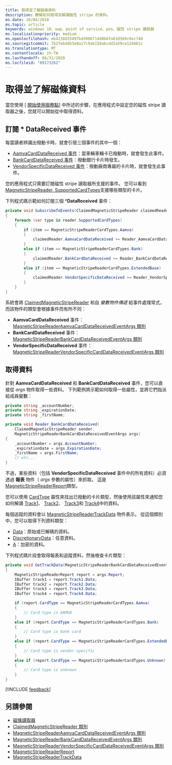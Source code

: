 ```yaml
---
title: 取得並了解磁條資料
description: 瞭解如何取得及解讀磁性 stripe 的資料。
ms.date: 10/04/2018
ms.topic: article
keywords: windows 10、uwp、point of service、pos、磁性 stripe 讀取器
ms.localizationpriority: medium
ms.openlocfilehash: eb4238d35497bdd90671dd0b6fa63d589c0ec740
ms.sourcegitcommit: 7b2febddb3e8a17c9ab158abcdd2a59ce126661c
ms.translationtype: MT
ms.contentlocale: zh-TW
ms.lasthandoff: 08/31/2020
ms.locfileid: "89173262"
---
```

# <a name="obtain-and-understand-magnetic-stripe-data"></a>取得並了解磁條資料

當您使用 [ [開始使用服務點](pos-basics.md)] 中所述的步驟，在應用程式中設定您的磁性 stripe 讀取器之後，您就可以開始從中取得資料。

## <a name="subscribe-to-datareceived-events"></a>訂閱 * DataReceived 事件

每當讀者辨識出撥動卡時，就會引發三個事件的其中一個：

* [AamvaCardDataReceived 事件](/uwp/api/windows.devices.pointofservice.claimedmagneticstripereader.aamvacarddatareceived)：當車輛車輛卡已撥動時，就會發生此事件。
* [BankCardDataReceived 事件](/uwp/api/windows.devices.pointofservice.claimedmagneticstripereader.aamvacarddatareceived)：撥動銀行卡片時發生。
* [VendorSpecificDataReceived 事件](/uwp/api/windows.devices.pointofservice.claimedmagneticstripereader.vendorspecificdatareceived)：撥動廠商專屬的卡片時，就會發生此事件。

您的應用程式只需要訂閱磁性 stripe 讀取器所支援的事件。 您可以看到 [MagneticStripeReader. SupportedCardTypes](/uwp/api/windows.devices.pointofservice.magneticstripereader.supportedcardtypes)支援哪些類型的卡片。

下列程式碼示範如何訂閱三個 ***DataReceived** 事件：

```cs
private void SubscribeToEvents(ClaimedMagneticStripeReader claimedReader, MagneticStripeReader reader)
{
    foreach (var type in reader.SupportedCardTypes)
    {
        if (item == MagneticStripeReaderCardTypes.Aamva)
        {
            claimedReader.AamvaCardDataReceived += Reader_AamvaCardDataReceived;
        }
        else if (item == MagneticStripeReaderCardTypes.Bank)
        {
            claimedReader.BankCardDataReceived += Reader_BankCardDataReceived;
        }
        else if (item == MagneticStripeReaderCardTypes.ExtendedBase)
        {
            claimedReader.VendorSpecificDataReceived += Reader_VendorSpecificDataReceived;
        }
    }
}
```

系統會將 [ClaimedMagneticStripeReader](/uwp/api/windows.devices.pointofservice.claimedmagneticstripereader) 和自 *變數物件傳遞* 給事件處理常式，而該物件的類型會根據事件而有所不同：

* **AamvaCardDataReceived** 事件： [MagneticStripeReaderAamvaCardDataReceivedEventArgs 類別](/uwp/api/windows.devices.pointofservice.magneticstripereaderaamvacarddatareceivedeventargs)
* **BankCardDataReceived** 事件： [MagneticStripeReaderBankCardDataReceivedEventArgs 類別](/uwp/api/windows.devices.pointofservice.magneticstripereaderbankcarddatareceivedeventargs)
* **VendorSpecificDataReceived** 事件： [MagneticStripeReaderVendorSpecificCardDataReceivedEventArgs 類別](/uwp/api/windows.devices.pointofservice.magneticstripereadervendorspecificcarddatareceivedeventargs)

## <a name="get-the-data"></a>取得資料

針對 **AamvaCardDataReceived** 和 **BankCardDataReceived** 事件，您可以直接從 *args* 物件取得一些資料。 下列範例將示範如何取得一些屬性，並將它們指派給成員變數：

```cs
private string _accountNumber;
private string _expirationDate;
private string _firstName;

private void Reader_BankCardDataReceived(
    ClaimedMagneticStripeReader sender, 
    MagneticStripeReaderBankCardDataReceivedEventArgs args)
{
    _accountNumber = args.AccountNumber;
    _expirationDate = args.ExpirationDate;
    _firstName = args.FirstName;
    // etc...
}
```

不過，某些資料（包括 **VendorSpecificDataReceived** 事件中的所有資料）必須透過 **報表** 物件（ *args* 參數的屬性）來抓取。 這是 [MagneticStripeReaderReport](/uwp/api/windows.devices.pointofservice.magneticstripereaderreport)類型。

您可以使用 [CardType](/uwp/api/windows.devices.pointofservice.magneticstripereaderreport.cardtype) 屬性來找出已撥動的卡片類型，然後使用該屬性來通知您如何解讀 [Track1](/uwp/api/windows.devices.pointofservice.magneticstripereaderreport.track1)、 [Track2](/uwp/api/windows.devices.pointofservice.magneticstripereaderreport.track2)、 [Track3](/uwp/api/windows.devices.pointofservice.magneticstripereaderreport.track3)和 [Track4](/uwp/api/windows.devices.pointofservice.magneticstripereaderreport.track4)中的資料。

每個追蹤的資料會以 [MagneticStripeReaderTrackData](/uwp/api/windows.devices.pointofservice.magneticstripereadertrackdata) 物件表示。 從這個類別中，您可以取得下列資料類型：

* [Data](/uwp/api/windows.devices.pointofservice.magneticstripereadertrackdata.data)：原始或已解碼的資料。
* [DiscretionaryData](/uwp/api/windows.devices.pointofservice.magneticstripereadertrackdata.discretionarydata)：任意資料。 
* [A](/uwp/api/windows.devices.pointofservice.magneticstripereadertrackdata.encrypteddata)：加密的資料。

下列程式碼片段會取得報表和追蹤資料，然後檢查卡片類型：

```cs
private void GetTrackData(MagneticStripeReaderBankCardDataReceivedEventArgs args)
{
    MagneticStripeReaderReport report = args.Report;
    IBuffer track1 = report.Track1.Data;
    IBuffer track2 = report.Track2.Data;
    IBuffer track3 = report.Track3.Data;
    IBuffer track4 = report.Track4.Data;

    if (report.CardType == MagneticStripeReaderCardTypes.Aamva)
    {
        // Card type is AAMVA
    }
    else if (report.CardType == MagneticStripeReaderCardTypes.Bank)
    {
        // Card type is bank card
    }
    else if (report.CardType == MagneticStripeReaderCardTypes.ExtendedBase)
    {
        // Card type is vendor-specific
    }
    else if (report.CardType == MagneticStripeReaderCardTypes.Unknown)
    {
        // Card type is unknown
    }
}
```

[!INCLUDE [feedback](./includes/pos-feedback.md)]

## <a name="see-also"></a>另請參閱

* [磁條讀取器](pos-magnetic-stripe-reader.md)
* [ClaimedMagneticStripeReader 類別](/uwp/api/windows.devices.pointofservice.claimedmagneticstripereader)
* [MagneticStripeReaderAamvaCardDataReceivedEventArgs 類別](/uwp/api/windows.devices.pointofservice.magneticstripereaderaamvacarddatareceivedeventargs)
* [MagneticStripeReaderBankCardDataReceivedEventArgs 類別](/uwp/api/windows.devices.pointofservice.magneticstripereaderbankcarddatareceivedeventargs)
* [MagneticStripeReaderVendorSpecificCardDataReceivedEventArgs 類別](/uwp/api/windows.devices.pointofservice.magneticstripereadervendorspecificcarddatareceivedeventargs)
* [MagneticStripeReaderReport](/uwp/api/windows.devices.pointofservice.magneticstripereaderreport)
* [MagneticStripeReaderTrackData](/uwp/api/windows.devices.pointofservice.magneticstripereadertrackdata)
